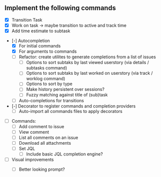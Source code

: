 ## Implement the following commands
+ [x] Transition Task
+ [x] Work on task -> maybe transition to active and track time
+ [x] Add time estimate to subtask

+ [-] Autocompletion
  + [x] For initial commands
  + [x] For arguments to commands
  + [ ] Refactor: create utilites to generate completions from a list of issues
    + [ ] Options to sort subtaks by last viewed userstory (via details / subtasks command)
    + [ ] Options to sort subtaks by last worked on userstory (via track / worklog command)
    + [ ] Options to sort by type
    + [ ] Make history persistent over sessions?
    + [ ] Fuzzy matching against title of (sub)task
  + [ ] Auto-completions for transitions

+ [-] Decorator to register commands and completion providers
  + [ ] Auto-import all commands files to apply decorators

+ [ ] Commands:
  + [ ] Add comment to issue
  + [ ] View comment
  + [ ] List all comments on an issue
  + [ ] Download all attachments
  + [ ] Set JQL
    + [ ] Include basic JQL completion engine?

+ [ ] Visual improvements
  + [ ] Better looking prompt?

